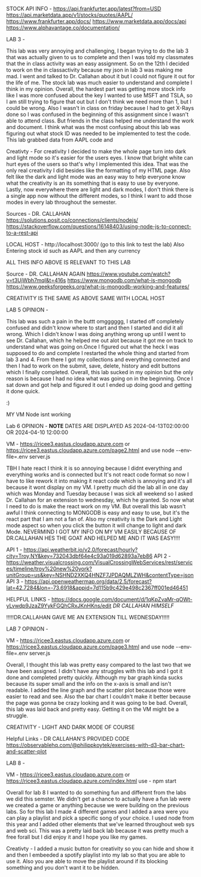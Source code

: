 STOCK API INFO -
https://api.frankfurter.app/latest?from=USD
https://api.marketdata.app/v1/stocks/quotes/AAPL/
https://www.frankfurter.app/docs/
https://www.marketdata.app/docs/api
https://www.alphavantage.co/documentation/

LAB 3 -

This lab was very annoying and challenging, I began trying to do the lab 3 that was actually given to us to complete and then I was told my classmates that the in class activity was an easy assignment. So on the 12th I decided to work on the in classactivity because my json in lab 3 was making me mad. I went and talked to Dr. Callahan about it but I could not figure it out for the life of me. The stock lab was much easier to understand and complete I think in my opinion. Overall, the hardest part was getting more stock info like I was more confused about the key I wanted to use MSFT and TSLA, so I am still trying to figure that out but I don't think we need more than 1, but I  could be wrong. Also I wasn't in class on friday because I had to get X-Rays done so I was confused in the beginning of this assignment since I wasn't able to attend class. But friends in the class helped me understand the work and document. I think what was the most confusing about this lab was figuring out what stock ID was needed to be implemented to test the code. This lab grabbed data from AAPL code and 


Creativty -
For creativity I decided to make the whole page turn into dark and light mode so it's easier for the users eyes. I know that bright white can hurt eyes of the users so that's why I implemented this idea. That was the only real creativity I did besides like the formatting of my HTML page. Also felt like the dark and light mode was an easy way to help everyone know what the creativity is an its something that is easy to use by everyone. Lastly, now everywhere there are light and dark modes, I don't think there is a single app now without the different modes, so I think I want to add those modes in every lab throughout the semester.


Sources - DR. CALLAHAN
https://solutions.posit.co/connections/clients/nodejs/
https://stackoverflow.com/questions/16148403/using-node-js-to-connect-to-a-rest-api



LOCAL HOST - http://localhost:3000/ (go to this link to test the lab) Also Entering stock id such as AAPL and then any currency



ALL THIS INFO ABOVE IS RELEVANT TO THIS LAB

Source - DR. CALLAHAN AGAIN
https://www.youtube.com/watch?v=t3UjWbh7mqI&t=416s
https://www.mongodb.com/what-is-mongodb
https://www.geeksforgeeks.org/what-is-mongodb-working-and-features/

CREATIVITY IS THE SAME AS ABOVE
SAME WITH LOCAL HOST


LAB 5 OPINION -

This lab was such a pain in the buttt omgggggg, I started off completely confused and didn't know where to start and then I started and did it all wrong.
Which I didn't know I was doing anything wrong up until I went to see Dr. Callahan, which he helped me out alot because it got me on track to understand what was going on.Once I figured out what the heck I was supposed to do and complete I restarted the whole thing and started from lab 3 and 4. From there I got my collections and everything connected and then I had to work on the submit, save, delete, history and edit buttons which I finally completed. Overall, this lab sucked in my opinion but the only reason is because I had no idea what was going on in the beginning. Once I sat down and got help and figured it out I ended up doing good and getting it done quick.

 :)

 MY VM Node isnt working


 Lab 6 OPINION -
**NOTE**
DATES ARE DISPLAYED AS 2024-04-13T02:00:00 OR 2024-04-10 12:00:00

VM - https://ricee3.eastus.cloudapp.azure.com or https://ricee3.eastus.cloudapp.azure.com/page2.html
and use  node --env-file=.env server.js



 TBH I hate react I think it is so annoying because I didnt everything and everything works and is connected but It's not react code format so now I have to like rework it into making it react code which is annoying and it's all because it wont display on my VM. I pretty much did the lab all in one day which was Monday and Tuesday because I was sick all weekend so I asked Dr. Callahan for an extension to wednesday, which he granted. So now what I need to do is make the react work on my VM. But overall this lab wasn't awful I think connecting to MONGODB is easy and easy to use, but it's the react part that I am not a fan of. Also my creativity is the Dark and Light mode aspect so when you click the button it will change to light and dark Mode. NEVERMIND I GOT MY INFO ON MY VM EASILY BECAUSE OF DR.CALLAHAN HES THE GOAT AND HELPED ME AND IT WAS EASY!!!!


 API 1 - https://api.weatherbit.io/v2.0/forecast/hourly?city=Troy,NY&key=732043dbf64e4c93a019d62893a7eb86
 API 2 - https://weather.visualcrossing.com/VisualCrossingWebServices/rest/services/timeline/troy%20new%20york?unitGroup=us&key=NSHND2XKQ4HNZF7JPDAQMLZWH&contentType=json
 API 3 - https://api.openweathermap.org/data/2.5/forecast?lat=42.7284&lon=-73.6918&appid=7d115b9c429e498c2367ff001ed46451


HELPFUL LINKS - 
https://docs.google.com/document/d/1qKpZvaMr-qOWt-yLvwdp9JzaZ9YykFGQhCRxJKnHKns/edit
_DR CALLAHAN HIMSELF_

!!!!!DR.CALLAHAN GAVE ME AN EXTENSION TILL WEDNESDAY!!!!!


LAB 7 OPINION - 

VM - https://ricee3.eastus.cloudapp.azure.com or https://ricee3.eastus.cloudapp.azure.com/page3.html
and use  node --env-file=.env server.js

Overall, I thought this lab was pretty easy compared to the last two that we have been assigned. I didn't have any struggles with this lab and I got it done and completed pretty quickly. Although my bar graph kinda sucks because its super small and the info on the x-axis is small and isn't readable. I added the line graph and the scatter plot because those were easier to read and see. Also the bar chart I couldn't make it better because the page was gonna be crazy looking and it was going to be bad. Overall, this lab was laid back and pretty easy. Getting it on the VM might be a struggle.

CREATIVITY - LIGHT AND DARK MODE OF COURSE

Helpful Links -
DR CALLAHAN'S PROVIDED CODE
https://observablehq.com/@philippkoytek/exercises-with-d3-bar-chart-and-scatter-plot


LAB 8 -

VM - https://ricee3.eastus.cloudapp.azure.com or https://ricee3.eastus.cloudapp.azure.com/index.html
use - npm start

Overall for lab 8 I wanted to do something fun and different from the labs we did this semster. We didn't get a chance to actually have a fun lab were we created a game or anything because we were building on the previous labs. So for this lab I made 4 different games and I added a area were you can play a playlist and pick a specific song of your choice. I used node from this year and I added other elements that we've learned throughout web sys and web sci. This was a pretty laid back lab because it was pretty much a free forall but I did enjoy it and I hope you like my games. 

Creativty - I added a music button for creativity so you can hide and show it and then I embeeded a spotify playlist into my lab so that you are able to use it. Also you are able to move the playlist around if its blocking something and you don't want it to be hidden. 
